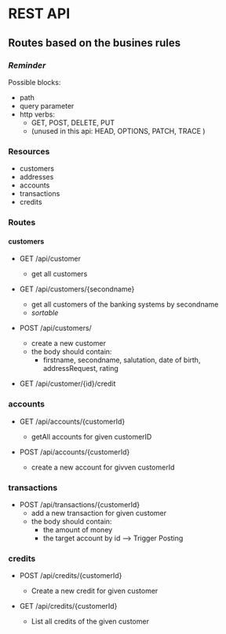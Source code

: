 # REST API

## Routes based on the busines rules

### *Reminder*

Possible blocks:
* path
* query parameter
* http verbs: 
  * GET, POST, DELETE, PUT 
  * (unused in this api: HEAD, OPTIONS, PATCH, TRACE )

### Resources
* customers
* addresses
* accounts
* transactions
* credits

### Routes
#### customers

* GET /api/customer
  * get all customers 

* GET /api/customers/{secondname} 
  * get all customers of the banking systems by secondname
  * *sortable*

* POST /api/customers/
  * create a new customer
  * the body should contain:
    * firstname, secondname, salutation, date of birth, addressRequest, rating

* GET /api/customer/{id}/credit

### accounts

* GET /api/accounts/{customerId}
  * getAll accounts for given customerID 

* POST /api/accounts/{customerId}
  * create a new account for givven customerId

### transactions

* POST /api/transactions/{customerId}
  * add a new transaction for given customer
  * the body should contain:
    * the amount of money
    * the target account by id
    --> Trigger Posting

### credits
* POST /api/credits/{customerId}
  * Create a new credit for given customer

* GET /api/credits/{customerId}
  * List all credits of the given customer